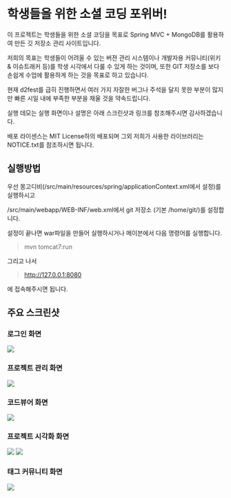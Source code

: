 학생들을 위한 소셜 코딩 포위버!
=======

이 프로젝트는 학생들을 위한 소셜 코딩을 목표로 Spring MVC + MongoDB를 활용하여 만든 깃 저장소 관리 사이트입니다. 

저희의 목표는 학생들이 어려울 수 있는 버젼 관리 시스템이나 개발자용 커뮤니티(위키 & 이슈트래커 등)를 학생 시각에서 다룰 수 있게 하는 것이며,
또한 GIT 저장소를 보다 손쉽게 수업에 활용하게 하는 것을 목표로 하고 있습니다.

현재 d2fest를 급히 진행하면서 여러 가지 자잘한 버그나 주석을 달지 못한 부분이 많지만 빠른 시일 내에 부족한 부분을 채울 것을 약속드립니다.

실행 데모는 실행 화면이나 설명은 아래 스크린샷과 링크를 참조해주시면 감사하겠습니다.

배포 라이센스는 MIT License하의 배포되며 그외 저희가 사용한 라이브러리는 NOTICE.txt를 참조하시면 됩니다.

## 실행방법

우선 몽고디비(/src/main/resources/spring/applicationContext.xml에서 설정)를 실행하시고 

/src/main/webapp/WEB-INF/web.xml에서 git 저장소 (기본 /home/git/)를 설정합니다.

설정이 끝나면 war파일을 만들어 실행하시거나 메이븐에서 다음 명령어를 실행합니다.

> mvn tomcat7:run

그리고 나서 

> http://127.0.0.1:8080

에 접속해주시면 됩니다.

## 주요 스크린샷
### 로그인 화면
![](http://i.imgur.com/E6BfGLE.png)

### 프로젝트 관리 화면
![](http://i.imgur.com/PVMS0Rp.png)

### 코드뷰어 화면 
![](http://i.imgur.com/qK6aybj.png)

### 프로젝트 시각화 화면
![](http://i.imgur.com/p82fvHH.png)
![](http://i.imgur.com/LZ0AbW0.png)

### 태그 커뮤니티 화면 
![](http://i.imgur.com/KbYStPA.png)
